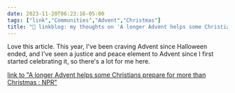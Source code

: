 ```yaml
---
date: 2023-11-20T06:23:16-05:00
tags: ["link","Communities","Advent","Christmas"]
title: "🔗 linkblog: my thoughts on 'A longer Advent helps some Christians prepare for more than Christmas : NPR'"
---
```

Love this article. This year, I've been craving Advent since Halloween ended, and I've seen a justice and peace element to Advent since I first started celebrating it, so there's a lot for me here.

[link to "A longer Advent helps some Christians prepare for more than Christmas : NPR"](https://www.npr.org/2023/11/20/1213555198/longer-advent-helps-christians-prepare-more-than-christmas)